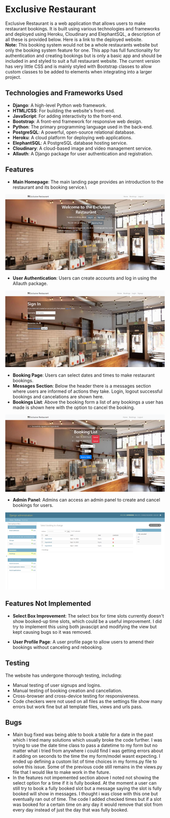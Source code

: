 # Exclusive Restaurant

Exclusive Restaurant is a web application that allows users to make restaurant bookings. It is built using various technologies and frameworks and deployed using Heroku, Cloudinary and ElephantSQL, a description of all these is provided below. Here is a link to the deployed website. \
**Note:** This booking system would not be a whole restaurants website but only the booking system feature for one. This app has full functionality for authentication and creating bookings but is only a basic app and should be included in and styled to suit a full restaurant website. The current version has very little CSS and is mainly styled with Bootstrap classes to allow custom classes to be added to elements when integrating into a larger project.

## Technologies and Frameworks Used

- **Django**: A high-level Python web framework.
- **HTML/CSS**: For building the website's front-end.
- **JavaScript**: For adding interactivity to the front-end.
- **Bootstrap**: A front-end framework for responsive web design.
- **Python**: The primary programming language used in the back-end.
- **PostgreSQL**: A powerful, open-source relational database.
- **Heroku**: A cloud platform for deploying web applications.
- **ElephantSQL**: A PostgreSQL database hosting service.
- **Cloudinary**: A cloud-based image and video management service.
- **Allauth**: A Django package for user authentication and registration.

## Features

- **Main Homepage**: The main landing page provides an introduction to the restaurant and its booking service.\
<img src="images/homepage.png" alt="Homepage screenshot">

- **User Authentication**: Users can create accounts and log in using the Allauth package.
<img src="images/login.png" alt="Login page screenshot">

- **Booking Page**: Users can select dates and times to make restaurant bookings.
- **Messages Section**: Below the header there is a messages section where users are informed of actions they take. Login, logout successful bookings and cancelations are shown here.
- **Bookings List**: Above the booking form a list of any bookings a user has made is shown here with the option to cancel the booking.
<img src="images/booking.png" alt="Booking page screenshot">

- **Admin Panel**: Admins can access an admin panel to create and cancel bookings for users.
<img src="images/admin.png" alt="Login page screenshot">

## Features Not Implemented

- **Select Box Improvement**: The select box for time slots currently doesn't show booked-up time slots, which could be a useful improvement. I did try to implement this using both javascipt and modifying the view but kept causing bugs so it was removed.

- **User Profile Page**: A user profile page to allow users to amend their bookings without canceling and rebooking.

## Testing

The website has undergone thorough testing, including:

- Manual testing of user signups and logins.
- Manual testing of booking creation and cancellation.
- Cross-browser and cross-device testing for responsiveness.
- Code checkers were not used on all files as the settings file show many errors but work fine but all template files, views and urls pass.

## Bugs
- Main bug fixed was being able to book a table for a date in the past which i tried many solutions which usually broke the code further. I was trying to use the date time class to pass a datetime to my form but no matter what i tried from anywhere i could find I was getting errors about it adding on seconds to the time the my form/model wasnt expecting. I ended up defining a custom list of time choices in my forms.py file to solve this issue. Some of the previous code still remains in the views.py file that I would like to make work in the future.
- In the features not impemented section above I noted not showing the select option for a time if it is fully booked. At the moment a user can still try to book a fully booked slot but a message saying the slot is fully booked will show in messages. I thought i was close with this one but eventually ran out of time. The code I added checked times but if a slot was booked for a certain time on any day it would remove that slot from every day instead of just the day that was fully booked. 
